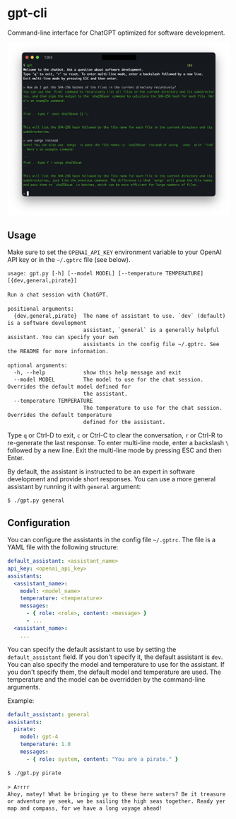 # gpt-cli

Command-line interface for ChatGPT optimized for software development.

![screenshot](./screenshot.png)

## Usage

Make sure to set the `OPENAI_API_KEY` environment variable to your OpenAI API key or in the `~/.gptrc` file (see below).

```
usage: gpt.py [-h] [--model MODEL] [--temperature TEMPERATURE] [{dev,general,pirate}]

Run a chat session with ChatGPT.

positional arguments:
  {dev,general,pirate}  The name of assistant to use. `dev` (default) is a software development
                        assistant, `general` is a generally helpful assistant. You can specify your own
                        assistants in the config file ~/.gptrc. See the README for more information.

optional arguments:
  -h, --help            show this help message and exit
  --model MODEL         The model to use for the chat session. Overrides the default model defined for
                        the assistant.
  --temperature TEMPERATURE
                        The temperature to use for the chat session. Overrides the default temperature
                        defined for the assistant.
```

Type `q` or Ctrl-D to exit, `c` or Ctrl-C to clear the conversation, `r` or Ctrl-R to re-generate the last response.
To enter multi-line mode, enter a backslash `\` followed by a new line. Exit the multi-line mode by pressing ESC and then Enter.

By default, the assistant is instructed to be an expert in software development and provide short responses. You can use a more general assistant by running it with `general` argument:

```bash
$ ./gpt.py general
```

## Configuration

You can configure the assistants in the config file `~/.gptrc`. The file is a YAML file with the following structure:

```yaml
default_assistant: <assistant_name>
api_key: <openai_api_key>
assistants:
  <assistant_name>:
    model: <model_name>
    temperature: <temperature>
    messages:
      - { role: <role>, content: <message> }
      - ...
  <assistant_name>:
    ...
```

You can specify the default assistant to use by setting the `default_assistant` field. If you don't specify it, the default assistant is `dev`. You can also specify the model and temperature to use for the assistant. If you don't specify them, the default model and temperature are used. The temperature and the model can be overridden by the command-line arguments.

Example:

```yaml
default_assistant: general
assistants:
  pirate:
    model: gpt-4
    temperature: 1.0
    messages:
      - { role: system, content: "You are a pirate." }
```

```
$ ./gpt.py pirate

> Arrrr
Ahoy, matey! What be bringing ye to these here waters? Be it treasure or adventure ye seek, we be sailing the high seas together. Ready yer map and compass, for we have a long voyage ahead!
```
